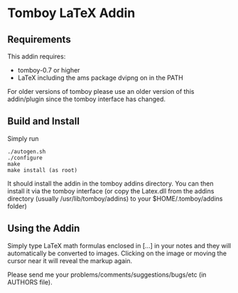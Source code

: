 Tomboy LaTeX Addin
==================

Requirements
------------
This addin requires:
* tomboy-0.7 or higher
* LaTeX including the ams package dvipng on in the PATH

For older versions of tomboy please use an older version of this
addin/plugin since the tomboy interface has changed.

Build and Install
-----------------
Simply run

    ./autogen.sh
    ./configure
    make
    make install (as root)

It should install the addin in the tomboy addins directory.
You can then install it via the tomboy interface (or copy the Latex.dll
from the addins directory (usually /usr/lib/tomboy/addins) to your
$HOME/.tomboy/addins folder)

Using the Addin
------------------
Simply type LaTeX math formulas enclosed in \[...\] in your notes and they will
automatically be converted to images. Clicking on the image or moving the cursor
near it will reveal the markup again.

Please send me your problems/comments/suggestions/bugs/etc (in AUTHORS file).
